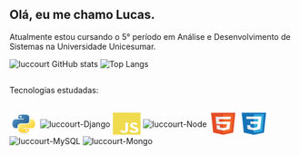 ## Olá, eu me chamo Lucas.
Atualmente estou cursando o 5° período em Análise e Desenvolvimento de Sistemas na Universidade Unicesumar.

![luccourt GitHub stats](https://github-readme-stats.vercel.app/api?username=luccourt&show_icons=true&theme=midnight-purple&count_private=true&hide=prs&hide_title=true&border_radius=10&width=400)
![Top Langs](https://github-readme-stats.vercel.app/api/top-langs/?username=luccourt&layout=compact&show_icons=true&theme=midnight-purple&border_radius=10&width=400)

##
Tecnologias estudadas:
<div style="display: inline_block"><br>
  <img align="center" alt="luccourt-Python" height="40" width="50" src="https://raw.githubusercontent.com/devicons/devicon/master/icons/python/python-original.svg">
  <img align="center" alt="luccourt-Django" height="40" width="50" src="https://cdn.jsdelivr.net/gh/devicons/devicon@latest/icons/django/django-plain-wordmark.svg" />
  <img align="center" alt="luccourt-Js" height="40" width="50" src="https://raw.githubusercontent.com/devicons/devicon/master/icons/javascript/javascript-plain.svg">
  <img align="center" alt="luccourt-Node" height="40" width="50" src="https://cdn.jsdelivr.net/gh/devicons/devicon@latest/icons/nodejs/nodejs-original-wordmark.svg" >
  <img align="center" alt="luccourt-HTML" height="40" width="50" src="https://raw.githubusercontent.com/devicons/devicon/master/icons/html5/html5-original.svg">
  <img align="center" alt="luccourt-CSS" height="40" width="50" src="https://raw.githubusercontent.com/devicons/devicon/master/icons/css3/css3-original.svg">
  <img align="center" alt="luccourt-MySQL" height="40" width="50" src="https://cdn.jsdelivr.net/gh/devicons/devicon@latest/icons/mysql/mysql-original.svg" />
  <img align="center" alt="luccourt-Mongo" height="40" width="50" src="https://cdn.jsdelivr.net/gh/devicons/devicon@latest/icons/mongodb/mongodb-original.svg" />
</div>
  
  ##



















<!--
**luccourt/luccourt** is a ✨ _special_ ✨ repository because its `README.md` (this file) appears on your GitHub profile.

Here are some ideas to get you started:

- 🔭 I’m currently working on ...
- 🌱 I’m currently learning ...
- 👯 I’m looking to collaborate on ...
- 🤔 I’m looking for help with ...
- 💬 Ask me about ...
- 📫 How to reach me: ...
- 😄 Pronouns: ...
- ⚡ Fun fact: ...
-->
